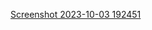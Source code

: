 [Screenshot 2023-10-03 192451](https://github.com/awesh1385/React-Native-Tailwindcss/assets/122428599/39148674-1f07-49e5-a280-bbc7bb02347d)
